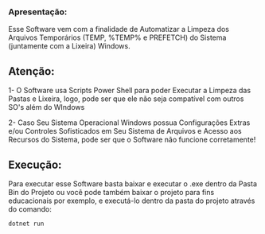 ### Apresentação:
Esse Software vem com a finalidade de Automatizar a Limpeza dos Arquivos Temporários (TEMP, %TEMP% e PREFETCH) do Sistema (juntamente com a Lixeira) Windows.

## Atenção:
1- O Software usa Scripts Power Shell para poder Executar a Limpeza das Pastas e Lixeira, logo, pode ser que ele não seja compatível com outros SO's além do WIndows

2- Caso Seu Sistema Operacional Windows possua Configurações Extras e/ou Controles Sofisticados em Seu Sistema de Arquivos e Acesso aos Recursos do Sistema, pode ser que o Software não funcione corretamente!

## Execução:
Para executar esse Software basta baixar e executar o .exe dentro da Pasta Bin do Projeto ou você pode também baixar o projeto para fins educacionais por exemplo, e executá-lo dentro da pasta do projeto através do comando:

```
dotnet run
```
